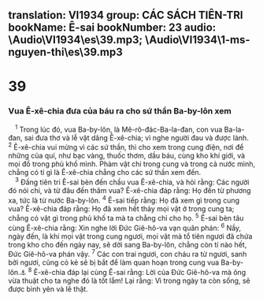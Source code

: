 translation: VI1934
group: CÁC SÁCH TIÊN-TRI
bookName: Ê-sai 
bookNumber: 23
audio: \Audio\VI1934\es\39.mp3; \Audio\VI1934\1-ms-nguyen-thi\es\39.mp3
-------

<div class="title"><h1>39</h1><h3>Vua Ê-xê-chia đưa của báu ra cho sứ thần Ba-by-lôn xem</h3></div>
<span class="verse es_39_1"> <sup>1</sup> Trong lúc đó, vua Ba-by-lôn, là Mê-rô-đác-Ba-la-đan, con vua Ba-la-đan, sai đưa thơ và lễ vật dâng Ê-xê-chia; vì nghe người đau và được lành. </span>
<span class="verse es_39_2"><sup>2</sup> Ê-xê-chia vui mừng vì các sứ thần, thì cho xem trong cung điện, nơi để những của quí, như bạc vàng, thuốc thơm, dầu báu, cùng kho khí giới, và mọi đồ trong phủ khố mình. Phàm vật chi trong cung và trong cả nước mình, chẳng có tí gì là Ê-xê-chia chẳng cho các sứ thần xem đến. <br/></span>
<span class="verse es_39_3"> <sup>3</sup> Đấng tiên tri Ê-sai bèn đến chầu vua Ê-xê-chia, và hỏi rằng: Các người đó nói chi, và từ đâu đến thăm vua? Ê-xê-chia đáp rằng: Họ đến từ phương xa, tức là từ nước Ba-by-lôn. </span>
<span class="verse es_39_4"><sup>4</sup> Ê-sai tiếp rằng: Họ đã xem gì trong cung vua? Ê-xê-chia đáp rằng: Họ đã xem hết thảy mọi vật ở trong cung ta; chẳng có vật gì trong phủ khố ta mà ta chẳng chỉ cho họ. </span>
<span class="verse es_39_5"><sup>5</sup> Ê-sai bèn tâu cùng Ê-xê-chia rằng: Xin nghe lời Đức Giê-hô-va vạn quân phán: </span>
<span class="verse es_39_6"><sup>6</sup> Nầy, ngày đến, là khi mọi vật trong cung ngươi, mọi vật mà tổ tiên ngươi đã chứa trong kho cho đến ngày nay, sẽ dời sang Ba-by-lôn, chẳng còn tí nào hết, Đức Giê-hô-va phán vậy. </span>
<span class="verse es_39_7"><sup>7</sup> Các con trai ngươi, con cháu ra từ ngươi, sanh bởi ngươi, cũng có kẻ sẽ bị bắt để làm quan hoạn trong cung vua Ba-by-lôn.<a data-toggle="tooltip" data-placement="bottom" title="Da 1:1-7; 2Vua 24:10-16; 2Su 36:10">⚓</a></span>
<span class="verse es_39_8"><sup>8</sup> Ê-xê-chia đáp lại cùng Ê-sai rằng: Lời của Đức Giê-hô-va mà ông vừa thuật cho ta nghe đó là tốt lắm! Lại rằng: Vì trong ngày ta còn sống, sẽ được bình yên và lẽ thật. <br/></span>
